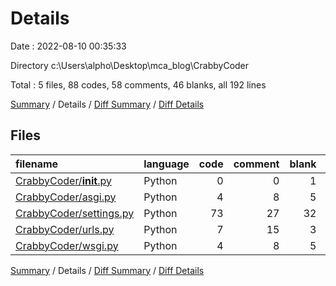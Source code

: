 # Details

Date : 2022-08-10 00:35:33

Directory c:\\Users\\alpho\\Desktop\\mca_blog\\CrabbyCoder

Total : 5 files,  88 codes, 58 comments, 46 blanks, all 192 lines

[Summary](results.md) / Details / [Diff Summary](diff.md) / [Diff Details](diff-details.md)

## Files
| filename | language | code | comment | blank | total |
| :--- | :--- | ---: | ---: | ---: | ---: |
| [CrabbyCoder/__init__.py](/CrabbyCoder/__init__.py) | Python | 0 | 0 | 1 | 1 |
| [CrabbyCoder/asgi.py](/CrabbyCoder/asgi.py) | Python | 4 | 8 | 5 | 17 |
| [CrabbyCoder/settings.py](/CrabbyCoder/settings.py) | Python | 73 | 27 | 32 | 132 |
| [CrabbyCoder/urls.py](/CrabbyCoder/urls.py) | Python | 7 | 15 | 3 | 25 |
| [CrabbyCoder/wsgi.py](/CrabbyCoder/wsgi.py) | Python | 4 | 8 | 5 | 17 |

[Summary](results.md) / Details / [Diff Summary](diff.md) / [Diff Details](diff-details.md)